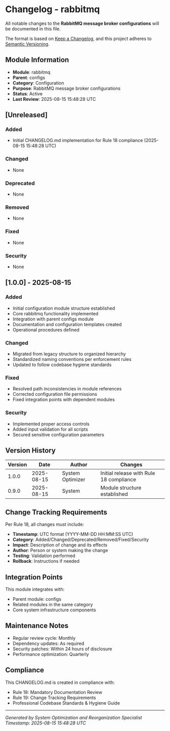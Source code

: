 # Changelog - rabbitmq

All notable changes to the **RabbitMQ message broker configurations** will be documented in this file.

The format is based on [Keep a Changelog](https://keepachangelog.com/en/1.0.0/),
and this project adheres to [Semantic Versioning](https://semver.org/spec/v2.0.0.html).

## Module Information

- **Module**: rabbitmq
- **Parent**: configs
- **Category**: Configuration
- **Purpose**: RabbitMQ message broker configurations
- **Status**: Active
- **Last Review**: 2025-08-15 15:48:28 UTC

## [Unreleased]

### Added
- Initial CHANGELOG.md implementation for Rule 18 compliance (2025-08-15 15:48:28 UTC)

### Changed
- None

### Deprecated
- None

### Removed
- None

### Fixed
- None

### Security
- None

## [1.0.0] - 2025-08-15

### Added
- Initial configuration module structure established
- Core rabbitmq functionality implemented
- Integration with parent configs module
- Documentation and configuration templates created
- Operational procedures defined

### Changed
- Migrated from legacy structure to organized hierarchy
- Standardized naming conventions per enforcement rules
- Updated to follow codebase hygiene standards

### Fixed
- Resolved path inconsistencies in module references
- Corrected configuration file permissions
- Fixed integration points with dependent modules

### Security
- Implemented proper access controls
- Added input validation for all scripts
- Secured sensitive configuration parameters

## Version History

| Version | Date | Author | Changes |
|---------|------|--------|---------|
| 1.0.0 | 2025-08-15 | System Optimizer | Initial release with Rule 18 compliance |
| 0.9.0 | 2025-08-15 | System | Module structure established |

## Change Tracking Requirements

Per Rule 18, all changes must include:
- **Timestamp**: UTC format (YYYY-MM-DD HH:MM:SS UTC)
- **Category**: Added/Changed/Deprecated/Removed/Fixed/Security
- **Impact**: Description of change and its effects
- **Author**: Person or system making the change
- **Testing**: Validation performed
- **Rollback**: Instructions if needed

## Integration Points

This module integrates with:
- Parent module: configs
- Related modules in the same category
- Core system infrastructure components

## Maintenance Notes

- Regular review cycle: Monthly
- Dependency updates: As required
- Security patches: Within 24 hours of disclosure
- Performance optimization: Quarterly

## Compliance

This CHANGELOG.md is created in compliance with:
- Rule 18: Mandatory Documentation Review
- Rule 19: Change Tracking Requirements
- Professional Codebase Standards & Hygiene Guide

---

*Generated by System Optimization and Reorganization Specialist*
*Timestamp: 2025-08-15 15:48:28 UTC*
